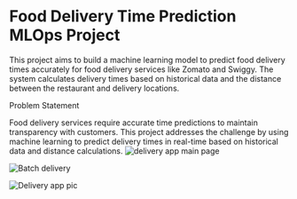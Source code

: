 # Food Delivery Time Prediction MLOps Project

This project aims to build a machine learning model to predict food delivery times accurately for food delivery services like Zomato and Swiggy. The system calculates delivery times based on historical data and the distance between the restaurant and delivery locations.

Problem Statement

Food delivery services require accurate time predictions to maintain transparency with customers. This project addresses the challenge by using machine learning to predict delivery times in real-time based on historical data and distance calculations.
![delivery app main page](https://github.com/user-attachments/assets/ff63ea2d-fcf2-48eb-bfda-396031efc0cb)

![Batch delivery](https://github.com/user-attachments/assets/221e21eb-3052-40c5-af38-cf9e8300b1b2)

![Delivery app pic](https://github.com/user-attachments/assets/14fa06d7-ad03-49b1-afd8-5091604c87ab)


